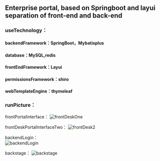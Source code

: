 ## Enterprise portal, based on Springboot and layui separation of front-end and back-end
### useTechnology：
#### backendFramework：SpringBoot，Mybatisplus
#### database：MySQL,redis
#### frontEndFramework：Layui
#### permissionsFramework：shiro
#### webTemplateEngine：thymeleaf  
### runPicture：
frontPortalInterface：
![frontDeskOne](https://img-blog.csdnimg.cn/9d66eb678f9042178e03074264d632b4.png)
  
frontDeskPortalInterfaceTwo：
![frontDesk2](https://img-blog.csdnimg.cn/c931cd3178dd44e1b8801a050a2b14dd.png)

backendLogin：  
![backendLogin](https://img-blog.csdnimg.cn/1299f365ff8c4166a9efe46bbd645981.png)

backstage：
![backstage](https://img-blog.csdnimg.cn/ae31686ac49c4971b221bb5168ccc32c.png)
 


